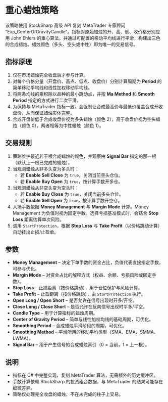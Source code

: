 # 重心蜡烛策略

该策略使用 StockSharp 高级 API 复刻 MetaTrader 专家顾问 “Exp_CenterOfGravityCandle”。指标对原始蜡烛的开、高、低、收价格分别应用 John Ehlers 的重心算法，并通过可配置的移动平均线进行平滑，构建出三色的合成蜡烛。蜡烛颜色（多头、空头或中性）即为唯一的交易信号。

## 指标原理

1. 仅在市场蜡烛完全收盘后才参与计算。
2. 对每个价格分量（开盘价、高点、低点、收盘价）分别计算周期为 **Period** 的简单移动平均线和线性加权移动平均线。
3. 将两条均线的乘积除以品种的最小跳动点，并按 **Ma Method** 和 **Smooth Period** 指定的方式进行二次平滑。
4. 为保持与 MetaTrader 指标一致，会强制让合成最高价与最低价覆盖合成开收盘价，从而保证蜡烛实体完整。
5. 合成开盘价低于合成收盘价视为多头蜡烛（颜色 2），高于收盘价视为空头蜡烛（颜色 0），两者相等为中性蜡烛（颜色 1）。

## 交易规则

1. 策略维护最近若干根合成蜡烛的颜色，并观察由 **Signal Bar** 指定的那一根（默认上一根已完成的蜡烛）。
2. 当观测蜡烛从非多头变为多头时：
   - 若 **Enable Sell Close** 为 `true`，关闭当前空头仓位。
   - 若 **Enable Buy Open** 为 `true`，按计算手数开多仓。
3. 当观测蜡烛从非空头变为空头时：
   - 若 **Enable Buy Close** 为 `true`，关闭当前多头仓位。
   - 若 **Enable Sell Open** 为 `true`，按计算手数开空仓。
4. 入场手数依据 **Money Management** 与 **Margin Mode** 计算。Money Management 为负值时视为固定手数。选择亏损基准模式时，会结合 **Stop Loss** 距离估算单次风险。
5. 调用 `StartProtection`，根据 **Stop Loss** 与 **Take Profit**（以价格跳动计算）自动挂出止损/止盈单。

## 参数

- **Money Management** – 决定下单手数的资金占比，负值代表直接指定手数，可参与优化。
- **Margin Mode** – 对资金占比的解释方式（权益、余额、亏损风险或固定手数）。
- **Stop Loss** – 止损距离（按价格跳动），用于仓位保护与风险计算。
- **Take Profit** – 止盈距离（按价格跳动），由 `StartProtection` 执行。
- **Open Long / Open Short** – 是否允许在信号出现时开多/开空。
- **Close Long / Close Short** – 是否允许在反向信号出现时平多/平空。
- **Candle Type** – 用于计算指标的蜡烛周期。
- **Center of Gravity Period** – 简单与线性加权均线的基础周期，可优化。
- **Smoothing Period** – 合成蜡烛平滑阶段的周期，可优化。
- **Smoothing Method** – 平滑所用的移动平均类型（SMA、EMA、SMMA、LWMA）。
- **Signal Bar** – 用于产生信号的合成蜡烛索引（0 = 当前，1 = 上一根）。

## 说明

- 指标在 C# 中完整实现，复刻 MetaTrader 算法，无需额外的历史缓冲区。
- 手数计算依赖 StockSharp 的投资组合数据，与 MetaTrader 的结果可能存在细微差异。
- 策略仅处理完全收盘的蜡烛，不在未完成的柱子上交易。
